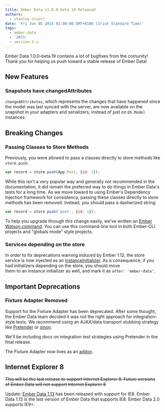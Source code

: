 ```yaml
---
title: Ember Data v1.0.0-beta.19 Released
authors:
  - stanley-stuart
date: 'Fri Jun 05 2015 01:00:00 GMT+0100 (Irish Standard Time)'
tags:
  - ember-data
  - '2015'
  - version-1-x
---
```



Ember Data 1.0.0-beta.19 contains a lot of bugfixes from the comunity!
Thank you for helping us push toward a stable release of Ember Data!

## New Features

### Snapshots have changedAttributes

`changedAttributes`, which represents the changes that have happened
since the model was last synced with the server, are now available on
the snapshot in your adapters and serializers, instead of just on
`DS.Model` instances.

## Breaking Changes

### Passing Classes to Store Methods

Previously, you were allowed to pass a classes directly to store methods
like `store.push`:

```javascript
var record = store.push(App.Post, {id: 1});
```

While this isn't a very popular way and generally not recommended in the
documentation, it did remain the preferred way to do things in Ember
Data's tests for a long time. As we move toward to using Ember's
Dependency Injection framework for consistency, passing these classes
directly to store methods has been removed. Instead, you should pass a
dasherized string:

```javascript
var record = store.push('post', {id: 1});
```

To help you upgrade through this change easily, we've written an [Ember
Watson command](https://github.com/abuiles/ember-watson#ember-watsonconvert-ember-data-model-lookups).
You can use this command-line tool in both Ember-CLI projects and
"globals mode" style projects.

### Services depending on the store

In order to fix deprecations warning induced by Ember 1.12, the store service is now injected as an
[instanceInitializer](http://emberjs.com/blog/2015/05/13/ember-1-12-released.html#toc_instance-initializers).
As a consequence, if you had initializers depending on the store, you should move  
them to an instance initializer as well, and mark it as `after: 'ember-data'`.

## Important Deprecations

### Fixture Adapter Removed

Support for the Fixture Adapter has been deprecated. After some thought,
the Ember Data team decided it was not the right approach for
integration-style tests. We recommend using an AJAX/data transport
stubbing strategy like [Pretender](https://github.com/trek/pretender) or
[sinon](http://sinonjs.org/).

We'll be including docs on integration test strategies using Pretender in the
final release.

The Fixture Adapter now lives as an [addon](https://github.com/emberjs/ember-data-fixture-adapter).

## Internet Explorer 8

<s>This will be the last release to support Internet
Explorer 8. Future versions of Ember Data will not support Internet
Explorer 8</s>

Update:
[Ember Data 1.13](/blog/2015/06/18/ember-data-1-13-released.html) has
been released with support for IE8. Ember Data 1.13 is the last
version of Ember Data that supports IE8. Ember Data 2.0 supports IE9+.
